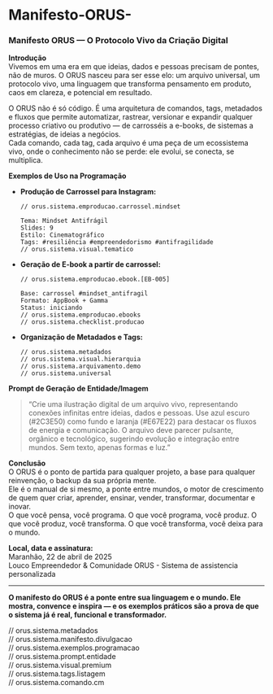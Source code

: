 # Manifesto-ORUS-
### **Manifesto ORUS — O Protocolo Vivo da Criação Digital**

**Introdução**  
Vivemos em uma era em que ideias, dados e pessoas precisam de pontes, não de muros. O ORUS nasceu para ser esse elo: um arquivo universal, um protocolo vivo, uma linguagem que transforma pensamento em produto, caos em clareza, e potencial em resultado.
 
O ORUS não é só código. É uma arquitetura de comandos, tags, metadados e fluxos que permite automatizar, rastrear, versionar e expandir qualquer processo criativo ou produtivo — de carrosséis a e-books, de sistemas a estratégias, de ideias a negócios.  
Cada comando, cada tag, cada arquivo é uma peça de um ecossistema vivo, onde o conhecimento não se perde: ele evolui, se conecta, se multiplica.

**Exemplos de Uso na Programação**  
- **Produção de Carrossel para Instagram:**
  ```
  // orus.sistema.emproducao.carrossel.mindset
  
  Tema: Mindset Antifrágil
  Slides: 9
  Estilo: Cinematográfico
  Tags: #resiliência #empreendedorismo #antifragilidade
  // orus.sistema.visual.tematico
  ```
- **Geração de E-book a partir de carrossel:**
  ```
  // orus.sistema.emproducao.ebook.[EB-005]
  
  Base: carrossel #mindset_antifragil
  Formato: AppBook + Gamma
  Status: iniciando
  // orus.sistema.emproducao.ebooks
  // orus.sistema.checklist.producao
  ```
- **Organização de Metadados e Tags:**
  ```
  // orus.sistema.metadados
  // orus.sistema.visual.hierarquia
  // orus.sistema.arquivamento.demo
  // orus.sistema.universal
  ```

**Prompt de Geração de Entidade/Imagem**  
> “Crie uma ilustração digital de um arquivo vivo, representando conexões infinitas entre ideias, dados e pessoas. Use azul escuro (#2C3E50) como fundo e laranja (#E67E22) para destacar os fluxos de energia e comunicação. O arquivo deve parecer pulsante, orgânico e tecnológico, sugerindo evolução e integração entre mundos. Sem texto, apenas formas e luz.”

**Conclusão**  
O ORUS é o ponto de partida para qualquer projeto, a base para qualquer reinvenção, o backup da sua própria mente.  
Ele é o manual de si mesmo, a ponte entre mundos, o motor de crescimento de quem quer criar, aprender, ensinar, vender, transformar, documentar e inovar.  
O que você pensa, você programa. O que você programa, você produz. O que você produz, você transforma. O que você transforma, você deixa para o mundo.

**Local, data e assinatura:**  
Maranhão, 22 de abril de 2025  
Louco Empreendedor & Comunidade ORUS - Sistema de assistencia personalizada 

---

**O manifesto do ORUS é a ponte entre sua linguagem e o mundo. Ele mostra, convence e inspira — e os exemplos práticos são a prova de que o sistema já é real, funcional e transformador.**

// orus.sistema.metadados  
// orus.sistema.manifesto.divulgacao  
// orus.sistema.exemplos.programacao  
// orus.sistema.prompt.entidade  
// orus.sistema.visual.premium  
// orus.sistema.tags.listagem  
// orus.sistema.comando.cm


